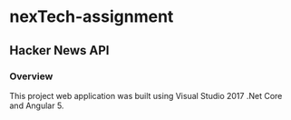 # nexTech-assignment

## Hacker News API

### Overview

This project web application was built using Visual Studio 2017 .Net Core and Angular 5.
```
